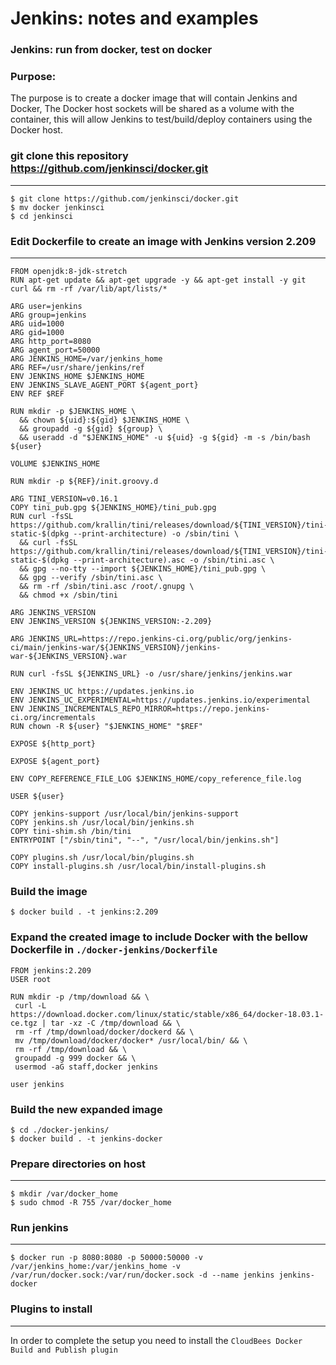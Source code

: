 # **Jenkins**: notes and examples

### **Jenkins: run from docker, test on docker**
### **Purpose:**
The purpose is to create a docker image that will contain Jenkins and Docker, The Docker host sockets will be shared as a volume with the container, this will allow Jenkins to test/build/deploy containers using the Docker host.

### git clone this repository https://github.com/jenkinsci/docker.git
___

```
$ git clone https://github.com/jenkinsci/docker.git
$ mv docker jenkinsci
$ cd jenkinsci
```
### Edit Dockerfile to create an image with Jenkins version 2.209
___
```
FROM openjdk:8-jdk-stretch
RUN apt-get update && apt-get upgrade -y && apt-get install -y git curl && rm -rf /var/lib/apt/lists/*

ARG user=jenkins
ARG group=jenkins
ARG uid=1000
ARG gid=1000
ARG http_port=8080
ARG agent_port=50000
ARG JENKINS_HOME=/var/jenkins_home
ARG REF=/usr/share/jenkins/ref
ENV JENKINS_HOME $JENKINS_HOME
ENV JENKINS_SLAVE_AGENT_PORT ${agent_port}
ENV REF $REF

RUN mkdir -p $JENKINS_HOME \
  && chown ${uid}:${gid} $JENKINS_HOME \
  && groupadd -g ${gid} ${group} \
  && useradd -d "$JENKINS_HOME" -u ${uid} -g ${gid} -m -s /bin/bash ${user}

VOLUME $JENKINS_HOME

RUN mkdir -p ${REF}/init.groovy.d

ARG TINI_VERSION=v0.16.1
COPY tini_pub.gpg ${JENKINS_HOME}/tini_pub.gpg
RUN curl -fsSL https://github.com/krallin/tini/releases/download/${TINI_VERSION}/tini-static-$(dpkg --print-architecture) -o /sbin/tini \
  && curl -fsSL https://github.com/krallin/tini/releases/download/${TINI_VERSION}/tini-static-$(dpkg --print-architecture).asc -o /sbin/tini.asc \
  && gpg --no-tty --import ${JENKINS_HOME}/tini_pub.gpg \
  && gpg --verify /sbin/tini.asc \
  && rm -rf /sbin/tini.asc /root/.gnupg \
  && chmod +x /sbin/tini

ARG JENKINS_VERSION
ENV JENKINS_VERSION ${JENKINS_VERSION:-2.209}

ARG JENKINS_URL=https://repo.jenkins-ci.org/public/org/jenkins-ci/main/jenkins-war/${JENKINS_VERSION}/jenkins-war-${JENKINS_VERSION}.war

RUN curl -fsSL ${JENKINS_URL} -o /usr/share/jenkins/jenkins.war

ENV JENKINS_UC https://updates.jenkins.io
ENV JENKINS_UC_EXPERIMENTAL=https://updates.jenkins.io/experimental
ENV JENKINS_INCREMENTALS_REPO_MIRROR=https://repo.jenkins-ci.org/incrementals
RUN chown -R ${user} "$JENKINS_HOME" "$REF"

EXPOSE ${http_port}

EXPOSE ${agent_port}

ENV COPY_REFERENCE_FILE_LOG $JENKINS_HOME/copy_reference_file.log

USER ${user}

COPY jenkins-support /usr/local/bin/jenkins-support
COPY jenkins.sh /usr/local/bin/jenkins.sh
COPY tini-shim.sh /bin/tini
ENTRYPOINT ["/sbin/tini", "--", "/usr/local/bin/jenkins.sh"]

COPY plugins.sh /usr/local/bin/plugins.sh
COPY install-plugins.sh /usr/local/bin/install-plugins.sh
```
### Build the image
```
$ docker build . -t jenkins:2.209
```
### Expand the created image to include Docker with the bellow Dockerfile in ```./docker-jenkins/Dockerfile```
```
FROM jenkins:2.209
USER root

RUN mkdir -p /tmp/download && \
 curl -L https://download.docker.com/linux/static/stable/x86_64/docker-18.03.1-ce.tgz | tar -xz -C /tmp/download && \
 rm -rf /tmp/download/docker/dockerd && \
 mv /tmp/download/docker/docker* /usr/local/bin/ && \
 rm -rf /tmp/download && \
 groupadd -g 999 docker && \
 usermod -aG staff,docker jenkins

user jenkins
```
### Build the new expanded image
```
$ cd ./docker-jenkins/
$ docker build . -t jenkins-docker
```
### Prepare directories on host
___
```
$ mkdir /var/docker_home
$ sudo chmod -R 755 /var/docker_home
```
### Run jenkins
___
```
$ docker run -p 8080:8080 -p 50000:50000 -v /var/jenkins_home:/var/jenkins_home -v /var/run/docker.sock:/var/run/docker.sock -d --name jenkins jenkins-docker
```
### Plugins to install
___
In order to complete the setup you need to install the ```CloudBees Docker Build and Publish plugin```

